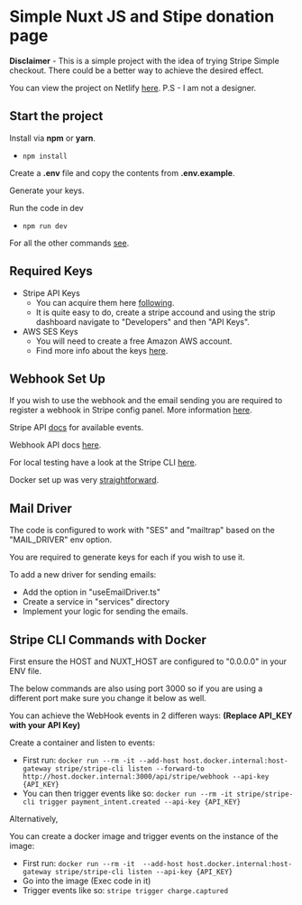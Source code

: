 # Simple Nuxt JS and Stipe donation page

**Disclaimer** - This is a simple project with the idea of trying Stripe Simple checkout. There could be a better way to achieve the desired effect.

You can view the project on Netlify [here](https://fascinating-pastelito-ed73c2.netlify.app/).
P.S - I am not a designer.

## Start the project

Install via **npm** or **yarn**.
- ```npm install```

Create a **.env** file and copy the contents from **.env.example**.

Generate your keys. 

Run the code in dev 
- ```npm run dev```

For all the other commands [see](https://nuxt.com/docs/api/commands/add).

## Required Keys

- Stripe API Keys
  - You can acquire them here [following](https://stripe.com/docs/keys).
  - It is quite easy to do, create a stripe accound and using the strip dashboard navigate to "Developers" and then "API Keys".
- AWS SES Keys 
    - You will need to create a free Amazon AWS account.
    - Find more info about the keys [here](https://docs.aws.amazon.com/ses/latest/dg/send-email-concepts-credentials.html).

## Webhook Set Up

If you wish to use the webhook and the email sending you are required to register a webhook in Stripe config panel. More information [here](https://stripe.com/docs/webhooks?locale=en-GB).

Stripe API [docs](https://stripe.com/docs/api/events) for available events.

Webhook API docs [here](https://stripe.com/docs/api/webhook_endpoints).

For local testing have a look at the Stripe CLI [here](https://stripe.com/docs/cli).

Docker set up was very [straightforward](https://stripe.com/docs/cli/docker).

## Mail Driver

The code is configured to work with "SES" and "mailtrap" based on the "MAIL_DRIVER" env option. 

You are required to generate keys for each if you wish to use it. 

To add a new driver for sending emails:
- Add the option in "useEmailDriver.ts" 
- Create a service in "services" directory
- Implement your logic for sending the emails.

## Stripe CLI Commands with Docker

First ensure the HOST and NUXT_HOST are configured to "0.0.0.0" in your ENV file.

The below commands are also using port 3000 so if you are using a different port make sure you change it below as well.

You can achieve the WebHook events in 2 differen ways:
**(Replace API_KEY with your API Key)**

Create a container and listen to events:
- First run: ```docker run --rm -it --add-host host.docker.internal:host-gateway stripe/stripe-cli listen --forward-to http://host.docker.internal:3000/api/stripe/webhook --api-key {API_KEY}```
- You can then trigger events like so: ```docker run --rm -it stripe/stripe-cli trigger payment_intent.created --api-key {API_KEY}```

Alternatively,

You can create a docker image and trigger events on the instance of the image:
- First run: ```docker run --rm -it  --add-host host.docker.internal:host-gateway stripe/stripe-cli listen --api-key {API_KEY}```
- Go into the image (Exec code in it)
- Trigger events like so: ```stripe trigger charge.captured```


